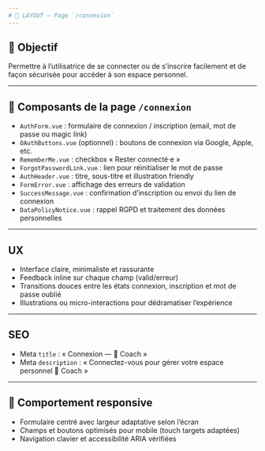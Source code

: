 ```yaml
---
# 🔐 LAYOUT — Page `/connexion`
---
```


## 🎯 Objectif
Permettre à l’utilisatrice de se connecter ou de s’inscrire facilement et de façon sécurisée pour accéder à son espace personnel.

---

## 🧩 Composants de la page `/connexion`
- `AuthForm.vue` : formulaire de connexion / inscription (email, mot de passe ou magic link)
- `OAuthButtons.vue` (optionnel) : boutons de connexion via Google, Apple, etc.
- `RememberMe.vue` : checkbox « Rester connecté·e »
- `ForgotPasswordLink.vue` : lien pour réinitialiser le mot de passe
- `AuthHeader.vue` : titre, sous-titre et illustration friendly
- `FormError.vue` : affichage des erreurs de validation
- `SuccessMessage.vue` : confirmation d’inscription ou envoi du lien de connexion
- `DataPolicyNotice.vue` : rappel RGPD et traitement des données personnelles

---

## UX
- Interface claire, minimaliste et rassurante
- Feedback inline sur chaque champ (valid/erreur)
- Transitions douces entre les états connexion, inscription et mot de passe oublié
- Illustrations ou micro-interactions pour dédramatiser l’expérience

---

## SEO
- Meta `title` : « Connexion — 💩 Coach »
- Meta `description` : « Connectez-vous pour gérer votre espace personnel 💩 Coach »

---

## 📲 Comportement responsive
- Formulaire centré avec largeur adaptative selon l’écran
- Champs et boutons optimisés pour mobile (touch targets adaptées)
- Navigation clavier et accessibilité ARIA vérifiées